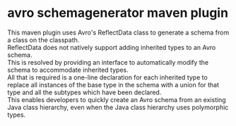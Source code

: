 # avro schemagenerator maven plugin

This maven plugin uses Avro's ReflectData class to generate a schema from a class on the classpath.\
ReflectData does not natively support adding inherited types to an Avro schema.\
This is resolved by providing an interface to automatically modify the schema to accommodate inherited types.\
All that is required is a one-line declaration for each inherited type to replace all instances of the base type in the schema with a union for that type and all the subtypes which have been declared.\
This enables developers to quickly create an Avro schema from an existing Java class hierarchy, even when the Java class hierarchy uses polymorphic types.